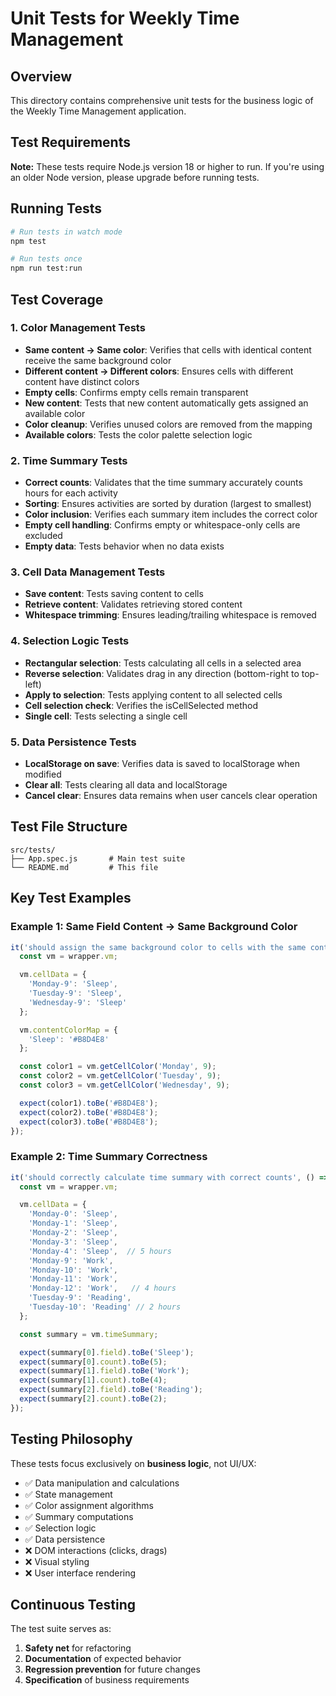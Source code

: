 # Unit Tests for Weekly Time Management

## Overview

This directory contains comprehensive unit tests for the business logic of the Weekly Time Management application.

## Test Requirements

**Note:** These tests require Node.js version 18 or higher to run. If you're using an older Node version, please upgrade before running tests.

## Running Tests

```bash
# Run tests in watch mode
npm test

# Run tests once
npm run test:run
```

## Test Coverage

### 1. Color Management Tests
- **Same content → Same color**: Verifies that cells with identical content receive the same background color
- **Different content → Different colors**: Ensures cells with different content have distinct colors
- **Empty cells**: Confirms empty cells remain transparent
- **New content**: Tests that new content automatically gets assigned an available color
- **Color cleanup**: Verifies unused colors are removed from the mapping
- **Available colors**: Tests the color palette selection logic

### 2. Time Summary Tests
- **Correct counts**: Validates that the time summary accurately counts hours for each activity
- **Sorting**: Ensures activities are sorted by duration (largest to smallest)
- **Color inclusion**: Verifies each summary item includes the correct color
- **Empty cell handling**: Confirms empty or whitespace-only cells are excluded
- **Empty data**: Tests behavior when no data exists

### 3. Cell Data Management Tests
- **Save content**: Tests saving content to cells
- **Retrieve content**: Validates retrieving stored content
- **Whitespace trimming**: Ensures leading/trailing whitespace is removed

### 4. Selection Logic Tests
- **Rectangular selection**: Tests calculating all cells in a selected area
- **Reverse selection**: Validates drag in any direction (bottom-right to top-left)
- **Apply to selection**: Tests applying content to all selected cells
- **Cell selection check**: Verifies the isCellSelected method
- **Single cell**: Tests selecting a single cell

### 5. Data Persistence Tests
- **LocalStorage on save**: Verifies data is saved to localStorage when modified
- **Clear all**: Tests clearing all data and localStorage
- **Cancel clear**: Ensures data remains when user cancels clear operation

## Test File Structure

```
src/tests/
├── App.spec.js       # Main test suite
└── README.md         # This file
```

## Key Test Examples

### Example 1: Same Field Content → Same Background Color

```javascript
it('should assign the same background color to cells with the same content', () => {
  const vm = wrapper.vm;

  vm.cellData = {
    'Monday-9': 'Sleep',
    'Tuesday-9': 'Sleep',
    'Wednesday-9': 'Sleep'
  };

  vm.contentColorMap = {
    'Sleep': '#B8D4E8'
  };

  const color1 = vm.getCellColor('Monday', 9);
  const color2 = vm.getCellColor('Tuesday', 9);
  const color3 = vm.getCellColor('Wednesday', 9);

  expect(color1).toBe('#B8D4E8');
  expect(color2).toBe('#B8D4E8');
  expect(color3).toBe('#B8D4E8');
});
```

### Example 2: Time Summary Correctness

```javascript
it('should correctly calculate time summary with correct counts', () => {
  const vm = wrapper.vm;

  vm.cellData = {
    'Monday-0': 'Sleep',
    'Monday-1': 'Sleep',
    'Monday-2': 'Sleep',
    'Monday-3': 'Sleep',
    'Monday-4': 'Sleep',  // 5 hours
    'Monday-9': 'Work',
    'Monday-10': 'Work',
    'Monday-11': 'Work',
    'Monday-12': 'Work',   // 4 hours
    'Tuesday-9': 'Reading',
    'Tuesday-10': 'Reading' // 2 hours
  };

  const summary = vm.timeSummary;

  expect(summary[0].field).toBe('Sleep');
  expect(summary[0].count).toBe(5);
  expect(summary[1].field).toBe('Work');
  expect(summary[1].count).toBe(4);
  expect(summary[2].field).toBe('Reading');
  expect(summary[2].count).toBe(2);
});
```

## Testing Philosophy

These tests focus exclusively on **business logic**, not UI/UX:
- ✅ Data manipulation and calculations
- ✅ State management
- ✅ Color assignment algorithms
- ✅ Summary computations
- ✅ Selection logic
- ✅ Data persistence
- ❌ DOM interactions (clicks, drags)
- ❌ Visual styling
- ❌ User interface rendering

## Continuous Testing

The test suite serves as:
1. **Safety net** for refactoring
2. **Documentation** of expected behavior
3. **Regression prevention** for future changes
4. **Specification** of business requirements
